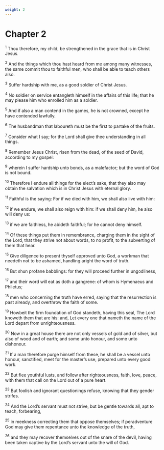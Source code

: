 ```yaml
---
weight: 2
---
```


# Chapter 2

<sup>1</sup> Thou therefore, my child, be strengthened in the grace that is in Christ Jesus. 

<sup>2</sup> And the things which thou hast heard from me among many witnesses, the same commit thou to faithful men, who shall be able to teach others also. 

<sup>3</sup> Suffer hardship with me, as a good soldier of Christ Jesus. 

<sup>4</sup> No soldier on service entangleth himself in the affairs of this life; that he may please him who enrolled him as a soldier. 

<sup>5</sup> And if also a man contend in the games, he is not crowned, except he have contended lawfully. 

<sup>6</sup> The husbandman that laboureth must be the first to partake of the fruits. 

<sup>7</sup> Consider what I say; for the Lord shall give thee understanding in all things. 

<sup>8</sup> Remember Jesus Christ, risen from the dead, of the seed of David, according to my gospel: 

<sup>9</sup> wherein I suffer hardship unto bonds, as a malefactor; but the word of God is not bound. 

<sup>10</sup> Therefore I endure all things for the elect’s sake, that they also may obtain the salvation which is in Christ Jesus with eternal glory. 

<sup>11</sup> Faithful is the saying: For if we died with him, we shall also live with him: 

<sup>12</sup> if we endure, we shall also reign with him: if we shall deny him, he also will deny us: 

<sup>13</sup> if we are faithless, he abideth faithful; for he cannot deny himself. 

<sup>14</sup> Of these things put them in remembrance, charging them in the sight of the Lord, that they strive not about words, to no profit, to the subverting of them that hear. 

<sup>15</sup> Give diligence to present thyself approved unto God, a workman that needeth not to be ashamed, handling aright the word of truth. 

<sup>16</sup> But shun profane babblings: for they will proceed further in ungodliness, 

<sup>17</sup> and their word will eat as doth a gangrene: of whom is Hymenaeus and Philetus; 

<sup>18</sup> men who concerning the truth have erred, saying that the resurrection is past already, and overthrow the faith of some. 

<sup>19</sup> Howbeit the firm foundation of God standeth, having this seal, The Lord knoweth them that are his: and, Let every one that nameth the name of the Lord depart from unrighteousness. 

<sup>20</sup> Now in a great house there are not only vessels of gold and of silver, but also of wood and of earth; and some unto honour, and some unto dishonour. 

<sup>21</sup> If a man therefore purge himself from these, he shall be a vessel unto honour, sanctified, meet for the master’s use, prepared unto every good work. 

<sup>22</sup> But flee youthful lusts, and follow after righteousness, faith, love, peace, with them that call on the Lord out of a pure heart. 

<sup>23</sup> But foolish and ignorant questionings refuse, knowing that they gender strifes. 

<sup>24</sup> And the Lord’s servant must not strive, but be gentle towards all, apt to teach, forbearing, 

<sup>25</sup> in meekness correcting them that oppose themselves; if peradventure God may give them repentance unto the knowledge of the truth, 

<sup>26</sup> and they may recover themselves out of the snare of the devil, having been taken captive by the Lord’s servant unto the will of God. 


